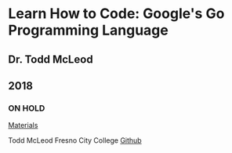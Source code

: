# Learn How to Code: Google's Go Programming Language
## Dr. Todd McLeod
## 2018

### ON HOLD

[Materials](https://www.udemy.com/course/learn-how-to-code/)

Todd McLeod
Fresno City College
[Github](https://github.com/GoesToEleven/)
